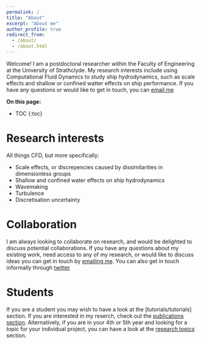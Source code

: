 ```yaml
---
permalink: /
title: "About"
excerpt: "About me"
author_profile: true
redirect_from: 
  - /about/
  - /about.html
---
```


Welcome! I am a postdoctoral researcher within the Faculty of Engineering at the University of Strathclyde. My research interests include using Computational Fluid Dynamics to study ship hydrodynamics, such as scale effects and shallow or confined watter effects on ship performance. If you have any questions or would like to get in touch, you can [email me](mailto:momchil.terziev@strath.ac.uk)


**On this page:**
* TOC
{:toc}


# Research interests

All things CFD, but more specifically:
- Scale effects, or discrepencies caused by dissimilarities in dimensionless groups
- Shallow and confined water effects on ship hydrodynamics
- Wavemaking 
- Turbulence
- Discretisation uncertainty

# Collaboration

I am always looking to collaborate on research, and would be delighted to discuss potential collaborations. If you have any questions about my existing work, need access to any of my research, or would like to discuss ideas you can get in touch by [emailing me](mailto:momchil.terziev@strath.ac.uk). You can also get in touch informally through [twitter](twitter.com/m_terziev)

# Students

If you are a student you may wish to have a look at the [tutorials/tutorials] section. If you are interested in my reserch, check out the [publications section](/publications).
Alternatively, if you are in your 4th or 5th year and looking for a topic for your individual project, you can have a look at the [research topics](/research-topics) section.
